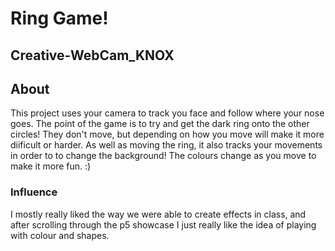 
# Ring Game!

## Creative-WebCam_KNOX

## About
This project uses your camera to track you face and follow where your nose goes. The point of the game is to try and get the dark ring onto the other circles! They don't move, but 
depending on how you move will make it more diificult or harder. 
As well as moving the ring, it also tracks your movements in order to to change the background! The colours change as you move to make it more fun. :)

### Influence
I mostly really liked the way we were able to create effects in class, and after scrolling through the p5 showcase I just really like the idea of playing with colour and shapes. 
